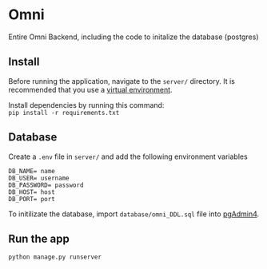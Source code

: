 # Omni

Entire Omni Backend, including the code to initalize the database (postgres)

## Install

Before running the application, navigate to the `server/` directory. It is recommended that you use a [virtual environment](https://docs.python.org/3/library/venv.html).

Install dependencies by running this command:  
`pip install -r requirements.txt`

## Database

Create a `.env` file in `server/` and add the following environment variables
````
DB_NAME= name
DB_USER= username
DB_PASSWORD= password
DB_HOST= host
DB_PORT= port
````

To initilizate the database, import `database/omni_DDL.sql` file into [pgAdmin4](https://www.pgadmin.org/docs/pgadmin4/development/database_dialog.html).


## Run the app

    python manage.py runserver


